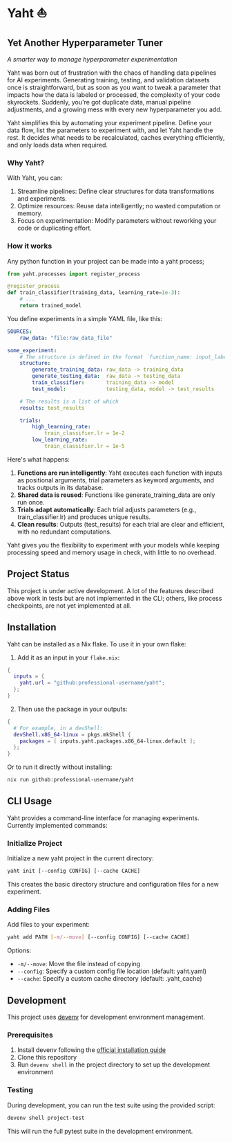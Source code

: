 # Yaht ⛵

## Yet Another Hyperparameter Tuner
_A smarter way to manage hyperparameter experimentation_

Yaht was born out of frustration with the chaos of handling data pipelines for AI experiments. Generating training, testing, and validation datasets once is straightforward, but as soon as you want to tweak a parameter that impacts how the data is labeled or processed, the complexity of your code skyrockets. Suddenly, you're got duplicate data, manual pipeline adjustments, and a growing mess with every new hyperparameter you add.

Yaht simplifies this by automating your experiment pipeline. Define your data flow, list the parameters to experiment with, and let Yaht handle the rest. It decides what needs to be recalculated, caches everything efficiently, and only loads data when required.

### Why Yaht?

With Yaht, you can:
1. Streamline pipelines: Define clear structures for data transformations and experiments.
2. Optimize resources: Reuse data intelligently; no wasted computation or memory.
3. Focus on experimentation: Modify parameters without reworking your code or duplicating effort.

### How it works
Any python function in your project can be made into a yaht process;
```python
from yaht.processes import register_process

@register_process
def train_classifier(training_data, learning_rate=1e-3):
    # ...
    return trained_model
```

You define experiments in a simple YAML file, like this:
```yaml
SOURCES:
    raw_data: "file:raw_data_file"

some_experiment:
    # The structure is defined in the format `function_name: input_label -> output_label`
    structure:
        generate_training_data: raw_data -> training_data
        generate_testing_data:  raw_data -> testing_data
        train_classifier:       training_data -> model
        test_model:             testing_data, model -> test_results

    # The results is a list of which
    results: test_results

    trials:
        high_learning_rate:
            train_classifier.lr = 1e-2
        low_learning_rate:
            train_classifier.lr = 1e-5
```
Here's what happens:
1. __Functions are run intelligently__: Yaht executes each function with inputs as positional arguments, trial parameters as keyword arguments, and tracks outputs in its database.
2. __Shared data is reused__: Functions like generate_training_data are only run once.
3. __Trials adapt automatically__: Each trial adjusts parameters (e.g., train_classifier.lr) and produces unique results.
4. __Clean results__: Outputs (test_results) for each trial are clear and efficient, with no redundant computations.

Yaht gives you the flexibility to experiment with your models while keeping processing speed and memory usage in check, with little to no overhead.


## Project Status

This project is under active development. A lot of the features described above work in tests but are not implemented in the CLI; others, like process checkpoints, are not yet implemented at all.


## Installation

Yaht can be installed as a Nix flake. To use it in your own flake:

1. Add it as an input in your `flake.nix`:
```nix
{
  inputs = {
    yaht.url = "github:professional-username/yaht";
  };
}
```

2. Then use the package in your outputs:
```nix
{
  # For example, in a devShell:
  devShell.x86_64-linux = pkgs.mkShell {
    packages = [ inputs.yaht.packages.x86_64-linux.default ];
  };
}
```

Or to run it directly without installing:

```bash
nix run github:professional-username/yaht
```

## CLI Usage

Yaht provides a command-line interface for managing experiments. Currently implemented commands:

### Initialize Project

Initialize a new yaht project in the current directory:

```bash
yaht init [--config CONFIG] [--cache CACHE]
```

This creates the basic directory structure and configuration files for a new experiment.

### Adding Files

Add files to your experiment:

```bash
yaht add PATH [-m/--move] [--config CONFIG] [--cache CACHE]
```

Options:
- `-m/--move`: Move the file instead of copying
- `--config`: Specify a custom config file location (default: yaht.yaml)
- `--cache`: Specify a custom cache directory (default: .yaht_cache)


## Development

This project uses [devenv](https://devenv.sh/) for development environment management.

### Prerequisites

1. Install devenv following the [official installation guide](https://devenv.sh/getting-started/)
2. Clone this repository
3. Run `devenv shell` in the project directory to set up the development environment

### Testing

During development, you can run the test suite using the provided script:

```bash
devenv shell project-test
```

This will run the full pytest suite in the development environment.

